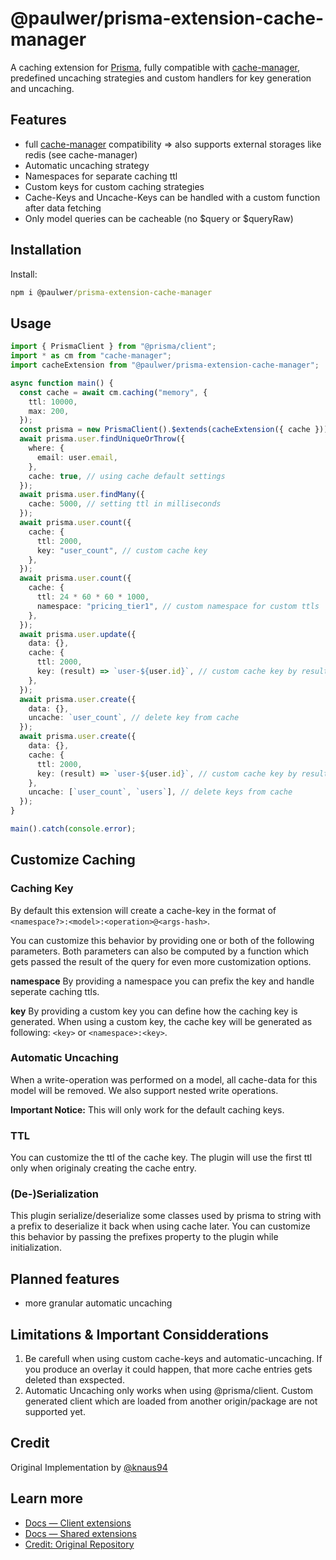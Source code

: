 # @paulwer/prisma-extension-cache-manager

A caching extension for [Prisma](https://www.prisma.io/), fully compatible with [cache-manager](https://www.npmjs.com/package/cache-manager), predefined uncaching strategies and custom handlers for key generation and uncaching.

## Features

- full [cache-manager](https://www.npmjs.com/package/cache-manager) compatibility => also supports external storages like redis (see cache-manager)
- Automatic uncaching strategy
- Namespaces for separate caching ttl
- Custom keys for custom caching strategies
- Cache-Keys and Uncache-Keys can be handled with a custom function after data fetching
- Only model queries can be cacheable (no $query or $queryRaw)

## Installation

Install:

```cmd
npm i @paulwer/prisma-extension-cache-manager
```

## Usage

```typescript
import { PrismaClient } from "@prisma/client";
import * as cm from "cache-manager";
import cacheExtension from "@paulwer/prisma-extension-cache-manager";

async function main() {
  const cache = await cm.caching("memory", {
    ttl: 10000,
    max: 200,
  });
  const prisma = new PrismaClient().$extends(cacheExtension({ cache }));
  await prisma.user.findUniqueOrThrow({
    where: {
      email: user.email,
    },
    cache: true, // using cache default settings
  });
  await prisma.user.findMany({
    cache: 5000, // setting ttl in milliseconds
  });
  await prisma.user.count({
    cache: {
      ttl: 2000,
      key: "user_count", // custom cache key
    },
  });
  await prisma.user.count({
    cache: {
      ttl: 24 * 60 * 60 * 1000,
      namespace: "pricing_tier1", // custom namespace for custom ttls
    },
  });
  await prisma.user.update({
    data: {},
    cache: {
      ttl: 2000,
      key: (result) => `user-${user.id}`, // custom cache key by result (There will be no reading from the cache, only a write down)
    },
  });
  await prisma.user.create({
    data: {},
    uncache: `user_count`, // delete key from cache
  });
  await prisma.user.create({
    data: {},
    cache: {
      ttl: 2000,
      key: (result) => `user-${user.id}`, // custom cache key by result (There will be no reading from the cache, only a write down)
    },
    uncache: [`user_count`, `users`], // delete keys from cache
  });
}

main().catch(console.error);
```

## Customize Caching

### Caching Key

By default this extension will create a cache-key in the format of ```<namespace?>:<model>:<operation>@<args-hash>```.

You can customize this behavior by providing one or both of the following parameters. Both parameters can also be computed by a function which gets passed the result of the query for even more customization options.

**namespace** By providing a namespace you can prefix the key and handle seperate caching ttls.

**key** By providing a custom key you can define how the caching key is generated. When using a custom key, the cache key will be generated as following: ```<key>``` or ```<namespace>:<key>```.

### Automatic Uncaching

When a write-operation was performed on a model, all cache-data for this model will be removed. We also support nested write operations.

**Important Notice:** This will only work for the default caching keys.

### TTL

You can customize the ttl of the cache key. The plugin will use the first ttl only when originaly creating the cache entry.

### (De-)Serialization

This plugin serialize/deserialize some classes used by prisma to string with a prefix to deserialize it back when using cache later. You can customize this behavior by passing the prefixes property to the plugin while initialization.

## Planned features

- more granular automatic uncaching

## Limitations & Important Considderations

1. Be carefull when using custom cache-keys and automatic-uncaching. If you produce an overlay it could happen, that more cache entries gets deleted than exspected.
2. Automatic Uncaching only works when using @prisma/client. Custom generated client which are loaded from another origin/package are not supported yet.

## Credit

Original Implementation by [@knaus94](https://github.com/knaus94)

## Learn more

- [Docs — Client extensions](https://www.prisma.io/docs/concepts/components/prisma-client/client-extensions)
- [Docs — Shared extensions](https://www.prisma.io/docs/concepts/components/prisma-client/client-extensions/shared-extensions)
- [Credit: Original Repository](https://github.com/@knaus94/prisma-extension-cache-manager)
